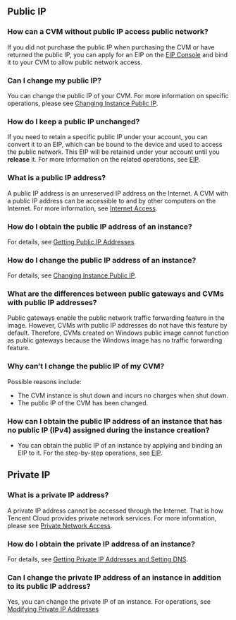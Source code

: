 ## Public IP

### How can a CVM without public IP access public network?
If you did not purchase the public IP when purchasing the CVM or have returned the public IP, you can apply for an EIP on the [EIP Console](https://console.cloud.tencent.com/cvm/eip) and bind it to your CVM to allow public network access.

### Can I change my public IP?

You can change the public IP of your CVM. For more information on specific operations, please see [Changing Instance Public IP](https://intl.cloud.tencent.com/document/product/213/16642).

### How do I keep a public IP unchanged?

If you need to retain a specific public IP under your account, you can convert it to an EIP, which can be bound to the device and used to access the public network. This EIP will be retained under your account until you **release** it.
For more information on the related operations, see [EIP](https://intl.cloud.tencent.com/document/product/213/16586).

### What is a public IP address?
A public IP address is an unreserved IP address on the Internet. A CVM with a public IP address can be accessible to and by other computers on the Internet.
For more information, see [Internet Access](https://intl.cloud.tencent.com/document/product/213/5224).

### How do I obtain the public IP address of an instance?
For details, see [Getting Public IP Addresses](https://intl.cloud.tencent.com/document/product/213/17940).

### How do I change the public IP address of an instance?
For details, see [Changing Instance Public IP](https://intl.cloud.tencent.com/document/product/213/16642).

### What are the differences between public gateways and CVMs with public IP addresses?
Public gateways enable the public network traffic forwarding feature in the image. However, CVMs with public IP addresses do not have this feature by default. Therefore, CVMs created on Windows public image cannot function as public gateways because the Windows image has no traffic forwarding feature.

### Why can’t I change the public IP of my CVM?
Possible reasons include:
- The CVM instance is shut down and incurs no charges when shut down.
- The public IP of the CVM has been changed.


### How can I obtain the public IP address of an instance that has no public IP (IPv4) assigned during the instance creation?
- You can obtain the public IP of an instance by applying and binding an EIP to it. For the step-by-step operations, see [EIP](https://intl.cloud.tencent.com/document/product/213/16586).

## Private IP

### What is a private IP address?
A private IP address cannot be accessed through the Internet. That is how Tencent Cloud provides private network services.
For more information, please see [Private Network Access](https://intl.cloud.tencent.com/document/product/213/5225).

### How do I obtain the private IP address of an instance?
For details, see [Getting Private IP Addresses and Setting DNS](https://intl.cloud.tencent.com/document/product/213/17941).

### Can I change the private IP address of an instance in addition to its public IP address?
Yes, you can change the private IP of an instance. For operations, see [Modifying Private IP Addresses](https://intl.cloud.tencent.com/document/product/213/16561)

